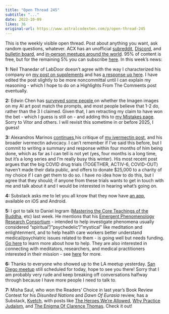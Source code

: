 ```yaml
---
title: "Open Thread 245"
subtitle: "..."
date: 2022-10-09
likes: 36
original-url: https://www.astralcodexten.com/p/open-thread-245
---
```

This is the weekly visible open thread. Post about anything you want, ask random questions, whatever. ACX has an unofficial [subreddit](https://www.reddit.com/r/slatestarcodex/), [Discord](https://discord.gg/RTKtdut), and [bulletin board](https://www.datasecretslox.com/index.php), and [in-person meetups around the world](https://www.lesswrong.com/community?filters%5B0%5D=SSC). 95% of content is free, but for the remaining 5% you can subscribe [here](https://astralcodexten.substack.com/subscribe?). In this week’s news:

 **1:** Neil Thanedar of LabDoor doesn’t agree with the way I characterized his company on [my post on supplements](https://astralcodexten.substack.com/p/how-trustworthy-are-supplements) and has [a response up here](https://twitter.com/NeilThanedar/status/1577675402784407553). I have edited the post slightly to be more noncommittal until I can explain my reasoning - which I hope to do on a Highlights From The Comments post eventually.

 **2:** Edwin Chen has [surveyed some people ](https://www.surgehq.ai/blog/dall-e-vs-imagen-and-evaluating-astral-codex-tens-3000-ai-bet)on whether the Imagen images on my AI art post match the prompts, and most people believe that 1-2 do, rather than the 3 I claimed. Given that, I am retracting my claim to have won the bet - which I guess is still on - and adding this to [my Mistakes page](https://astralcodexten.substack.com/p/mistakes). Sorry to Vitor and others. I will revisit this sometime in or before 2025, I guess!

 **3:** Alexandros Marinos [continues ](https://doyourownresearch.substack.com/p/ivermectin-much-less-than-you-needed)his critique of [my ivermectin post](https://astralcodexten.substack.com/p/ivermectin-much-more-than-you-wanted), and his broader ivermectin advocacy. I can’t remember if I’ve said this before, but I commit to writing a summary and response within four months of him being done, which as far as I can tell is not yet (yes, four months is a long time, but it’s a long series and I’m really busy this winter). His most recent post argues that the big COVID drug trials (TOGETHER, ACTIV-6, COVID-OUT) haven’t made their data public, and offers to donate $25,000 to a charity of my choice if I can get them to do so. I have no idea how to do this, but I agree that they should; if anyone from these trials wants to get in touch with me and talk about it and I would be interested in hearing what’s going on.

 **4:** Substack asks me to let you all know that they now have [an app](https://substack.com/app), available on iOS and Android.

 **5:** I got to talk to Daniel Ingram ([Mastering the Core Teachings of the Buddha](https://www.integrateddaniel.info/book), etc) last week. He mentions that his [Emergent Phenomenology Research Consortium](https://theeprc.org/) \- intended to help investigate phenomena usually considered “spiritual”/”psychedelic”/”mystical” like meditation and enlightenment, and to help health care workers better understand medical/psychiatric issues related to them - is going well but needs funding. [Go here](https://theeprc.org/donations-friends/) to learn more about how to help. They are also interested in connecting with meditators, researchers, and medical practitioners interested in their mission - see [here](https://theeprc.org/#contact) for more.

 **6:** Thanks to everyone who showed up to the LA meetup yesterday. [San Diego meetup](https://astralcodexten.substack.com/p/la-and-san-diego-meetups-this-weekend) still scheduled for today, hope to see you there! Sorry that I am probably very rude and keep breaking off conversations halfway through because I have more people I need to talk to.

 **7:** Misha Saul, who won the Readers’ Choice in last year’s Book Review Contest for his _Disunited Nations_ and _Dawn Of Eurasia_ review, has a Substack, [Kvetch](https://kvetch.substack.com/), with posts like [The Heroes We’re Allowed](https://kvetch.substack.com/p/the-heroes-were-allowed), [Why Practice Judaism](https://kvetch.substack.com/p/why-practice-judaism), and [The Enigma Of Clarence Thomas](https://kvetch.substack.com/p/the-enigma-of-clarence-thomas). Check it out!
